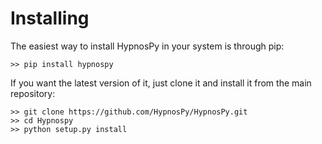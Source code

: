 # Installing

The easiest way to install HypnosPy in your system is through pip:

```shell
>> pip install hypnospy
```

If you want the latest version of it, just clone it and install it from the main repository:

```shell
>> git clone https://github.com/HypnosPy/HypnosPy.git 
>> cd Hypnospy 
>> python setup.py install
```
